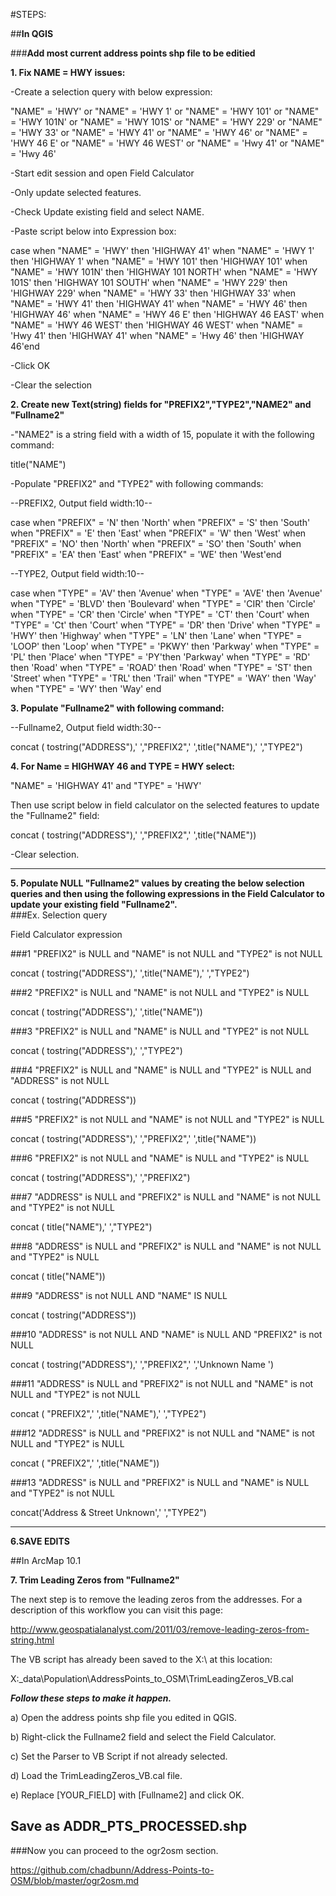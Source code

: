 #STEPS:

##**In QGIS**

###**Add most current address points shp file to be editied**

**1. Fix NAME = HWY issues:**

-Create a selection query with below expression:

"NAME"  =   'HWY' or  "NAME" = 'HWY 1' or  "NAME" = 'HWY 101' or  "NAME" = 'HWY 101N' or "NAME" = 'HWY 101S' 
or "NAME" = 'HWY 229' or "NAME" = 'HWY 33' or "NAME" = 'HWY 41' or "NAME" = 'HWY 46' or "NAME" = 'HWY 46 E' 
or "NAME" = 'HWY 46 WEST' or "NAME" = 'Hwy 41' or "NAME" = 'Hwy 46' 

-Start edit session and open Field Calculator

-Only update selected features.

-Check Update existing field and select NAME.

-Paste script below into Expression box:

case when "NAME" = 'HWY' then 'HIGHWAY 41' when "NAME" = 'HWY 1' then 'HIGHWAY 1' 
when "NAME" = 'HWY 101' then 'HIGHWAY 101' when "NAME" = 'HWY 101N' then 'HIGHWAY 101 NORTH' 
when "NAME" = 'HWY 101S' then 'HIGHWAY 101 SOUTH' when "NAME" = 'HWY 229' then 'HIGHWAY 229' 
when "NAME" = 'HWY 33' then 'HIGHWAY 33' when "NAME" = 'HWY 41' then 'HIGHWAY 41' 
when "NAME" = 'HWY 46' then 'HIGHWAY 46' when "NAME" = 'HWY 46 E' then 'HIGHWAY 46 EAST' 
when "NAME" = 'HWY 46 WEST' then 'HIGHWAY 46 WEST' when "NAME" = 'Hwy 41' then 'HIGHWAY 41' 
when "NAME" = 'Hwy 46' then 'HIGHWAY 46'end

-Click OK

-Clear the selection

**2. Create new Text(string) fields for "PREFIX2","TYPE2","NAME2" and "Fullname2"**

-"NAME2" is a string field with a width of 15, populate it with the following command:

title("NAME")

-Populate "PREFIX2" and "TYPE2" with following commands:

--PREFIX2, Output field width:10--

case when "PREFIX" = 'N' then 'North' when "PREFIX" = 'S' then 'South' when "PREFIX" = 'E' then 'East' 
when "PREFIX" = 'W' then 'West' when "PREFIX" = 'NO' then 'North' when "PREFIX" = 'SO' then 'South' 
when "PREFIX" = 'EA' then 'East' when "PREFIX" = 'WE' then 'West'end

--TYPE2, Output field width:10--

case when "TYPE" = 'AV' then 'Avenue' when "TYPE" = 'AVE' then 'Avenue' when "TYPE" = 'BLVD' then 'Boulevard' 
when "TYPE" = 'CIR' then 'Circle' when "TYPE" = 'CR' then 'Circle' when "TYPE" = 'CT' then 'Court' 
when "TYPE" = 'Ct' then 'Court' when "TYPE" = 'DR' then 'Drive' when "TYPE" = 'HWY' then 'Highway' 
when "TYPE" = 'LN' then 'Lane' when "TYPE" = 'LOOP' then 'Loop' when "TYPE" = 'PKWY' then 'Parkway' 
when "TYPE" = 'PL' then 'Place' when "TYPE" = 'PY'then 'Parkway' when "TYPE" = 'RD' then 'Road' 
when "TYPE" = 'ROAD' then 'Road' when "TYPE" = 'ST' then 'Street' when "TYPE" = 'TRL' then 'Trail' 
when "TYPE" = 'WAY' then 'Way' when "TYPE" = 'WY' then 'Way' end

**3. Populate "Fullname2" with following command:**

--Fullname2, Output field width:30--

concat ( tostring("ADDRESS"),' ',"PREFIX2",' ',title("NAME"),' ',"TYPE2")

**4. For Name = HIGHWAY 46 and TYPE = HWY select:**

"NAME" = 'HIGHWAY 41' and "TYPE" = 'HWY'

Then use script below in field calculator on the selected features to update the "Fullname2" field:

concat ( tostring("ADDRESS"),' ',"PREFIX2",' ',title("NAME"))

-Clear selection.

---------------------------------------------------------

**5. Populate NULL "Fullname2" values by creating the below selection queries and then using the following expressions 
in the Field Calculator to update your existing field "Fullname2".**  
###Ex.
Selection query

Field Calculator expression

###1
"PREFIX2" is NULL and "NAME" is not NULL and "TYPE2" is not NULL

concat ( tostring("ADDRESS"),' ',title("NAME"),' ',"TYPE2")

###2
"PREFIX2" is NULL and "NAME" is not NULL and "TYPE2" is NULL

concat ( tostring("ADDRESS"),' ',title("NAME"))

###3
"PREFIX2" is NULL and "NAME" is NULL and "TYPE2" is not NULL

concat ( tostring("ADDRESS"),' ',"TYPE2")

###4
"PREFIX2" is NULL and "NAME" is NULL and "TYPE2" is NULL and "ADDRESS" is not NULL

concat ( tostring("ADDRESS"))

###5
"PREFIX2" is not NULL and "NAME" is not NULL and "TYPE2" is NULL

concat ( tostring("ADDRESS"),' ',"PREFIX2",' ',title("NAME"))

###6
"PREFIX2" is not NULL and "NAME" is NULL and "TYPE2" is NULL

concat ( tostring("ADDRESS"),' ',"PREFIX2")

###7
"ADDRESS" is NULL and "PREFIX2" is NULL and "NAME" is not NULL and "TYPE2" is not NULL

concat ( title("NAME"),' ',"TYPE2")

###8
"ADDRESS" is NULL and "PREFIX2" is NULL and "NAME" is not NULL and "TYPE2" is NULL

concat ( title("NAME"))

###9
"ADDRESS" is not NULL AND "NAME" IS NULL 

concat ( tostring("ADDRESS"))

###10
"ADDRESS" is not NULL AND "NAME" is NULL AND "PREFIX2" is not NULL

concat ( tostring("ADDRESS"),' ',"PREFIX2",' ','Unknown Name ')

###11
"ADDRESS" is NULL and "PREFIX2" is not NULL and "NAME" is not NULL and "TYPE2" is not NULL

concat ( "PREFIX2",' ',title("NAME"),' ',"TYPE2")

###12
"ADDRESS" is NULL and "PREFIX2" is not NULL and "NAME" is not NULL and "TYPE2" is NULL

concat ( "PREFIX2",' ',title("NAME"))

###13
"ADDRESS" is NULL and "PREFIX2" is NULL and "NAME" is NULL and "TYPE2" is not NULL

concat('Address & Street Unknown',' ',"TYPE2")

---------------------------------------------------------

**6.SAVE EDITS**

##In ArcMap 10.1

**7. Trim Leading Zeros from "Fullname2"**

The next step is to remove the leading zeros from the addresses.  For a description of this workflow you can visit this page:

http://www.geospatialanalyst.com/2011/03/remove-leading-zeros-from-string.html

The VB script has already been saved to the X:\ at this location:

  X:\_data\Population\AddressPoints_to_OSM\TrimLeadingZeros_VB.cal

***Follow these steps to make it happen.***

a) Open the address points shp file you edited in QGIS.

b) Right-click the Fullname2 field and select the Field Calculator.

c) Set the Parser to VB Script if not already selected.

d) Load the TrimLeadingZeros_VB.cal file.

e) Replace [YOUR_FIELD] with [Fullname2] and click OK.

**Save as ADDR_PTS_PROCESSED.shp**
---------------------------------------------------------
###Now you can proceed to the ogr2osm section.

https://github.com/chadbunn/Address-Points-to-OSM/blob/master/ogr2osm.md

